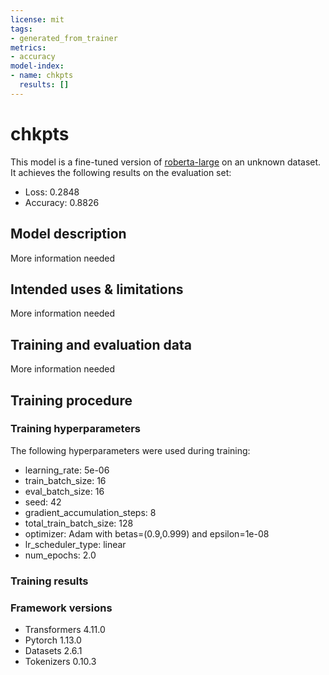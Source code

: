 ```yaml
---
license: mit
tags:
- generated_from_trainer
metrics:
- accuracy
model-index:
- name: chkpts
  results: []
---
```


<!-- This model card has been generated automatically according to the information the Trainer had access to. You
should probably proofread and complete it, then remove this comment. -->

# chkpts

This model is a fine-tuned version of [roberta-large](https://huggingface.co/roberta-large) on an unknown dataset.
It achieves the following results on the evaluation set:
- Loss: 0.2848
- Accuracy: 0.8826

## Model description

More information needed

## Intended uses & limitations

More information needed

## Training and evaluation data

More information needed

## Training procedure

### Training hyperparameters

The following hyperparameters were used during training:
- learning_rate: 5e-06
- train_batch_size: 16
- eval_batch_size: 16
- seed: 42
- gradient_accumulation_steps: 8
- total_train_batch_size: 128
- optimizer: Adam with betas=(0.9,0.999) and epsilon=1e-08
- lr_scheduler_type: linear
- num_epochs: 2.0

### Training results



### Framework versions

- Transformers 4.11.0
- Pytorch 1.13.0
- Datasets 2.6.1
- Tokenizers 0.10.3
